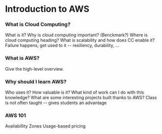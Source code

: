 # Introduction to AWS

### What is Cloud Computing?

What is it?
Why is cloud computing important? (Benckmark?)
Where is cloud computing heading?
What is scalability and how does CC enable it?
Failure happens, get used to it -- resiliency, durability, ...

### What is AWS?

Give the high-level overview.

### Why should I learn AWS?

Who uses it?
How valuable is it?
What kind of work can I do with this knowledge?
What are some interesting projects built thanks to AWS?
Class is not often taught -- gives students an advantage

### AWS 101

Availabillity Zones
Usage-based pricing
